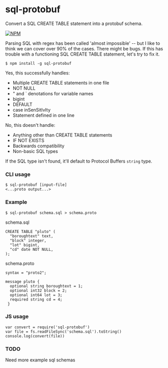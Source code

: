 # sql-protobuf

Convert a SQL CREATE TABLE statement into a protobuf schema.

[![NPM](https://nodei.co/npm/sql-protobuf.png)](https://nodei.co/npm/sql-protobuf/)

Parsing SQL with regex has been called 'almost impossible' -- but I like to think we can cover over 90% of the cases. There might be bugs. If this has trouble with a functioning SQL CREATE TABLE statement, let's try to fix it.

```
$ npm install -g sql-protobuf
```

Yes, this successfully handles:
  * Multiple CREATE TABLE statements in one file
  * NOT NULL
  * " and ` denotations for variable names
  * bigint
  * DEFAULT
  * case inSenSitIvIty
  * Statement defined in one line

No, this doesn't handle:
  * Anything other than CREATE TABLE statements
  * IF NOT EXISTS
  * Backwards compatibility
  * Non-basic SQL types

If the SQL type isn't found, it'll default to Protocol Buffers `string` type.

### CLI usage

```
$ sql-protobuf [input-file]
<...proto output...>
```

### Example

```
$ sql-protobuf schema.sql > schema.proto
```

schema.sql
```
CREATE TABLE "pluto" (
  "boroughtext" text,
  "block" integer,
  "lot" bigint,
  "cd" date NOT NULL,
);
```

schema.proto
```
syntax = "proto2";

message pluto {
  optional string boroughtext = 1;
  optional int32 block = 2;
  optional int64 lot = 3;
  required string cd = 4;
 }
```

### JS usage
```
var convert = require('sql-protobuf')
var file = fs.readFileSync('schema.sql').toString()
console.log(convert(file))
```

### TODO

Need more example sql schemas
